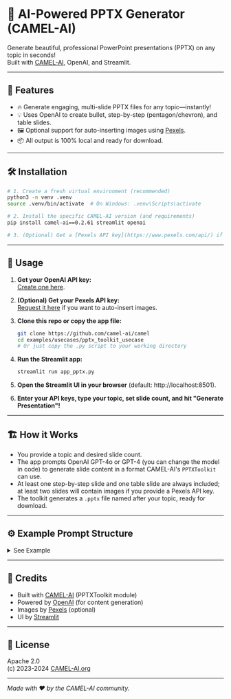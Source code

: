# 📑 AI-Powered PPTX Generator (CAMEL-AI)

Generate beautiful, professional PowerPoint presentations (PPTX) on any topic in seconds!  
Built with [CAMEL-AI](https://github.com/camel-ai/camel), OpenAI, and Streamlit.

---

## 🚀 Features

- 🔥 Generate engaging, multi-slide PPTX files for any topic—instantly!
- 💡 Uses OpenAI to create bullet, step-by-step (pentagon/chevron), and table slides.
- 🖼️ Optional support for auto-inserting images using [Pexels](https://www.pexels.com/api/).
- 📦 All output is 100% local and ready for download.

---

## 🛠️ Installation

```bash
# 1. Create a fresh virtual environment (recommended)
python3 -m venv .venv
source .venv/bin/activate  # On Windows: .venv\Scripts\activate

# 2. Install the specific CAMEL-AI version (and requirements)
pip install camel-ai==0.2.61 streamlit openai

# 3. (Optional) Get a [Pexels API key](https://www.pexels.com/api/) if you want slides with images
```

---

## 📝 Usage

1. **Get your OpenAI API key:**  
   [Create one here](https://platform.openai.com/account/api-keys).

2. **(Optional) Get your Pexels API key:**  
   [Request it here](https://www.pexels.com/api/) if you want to auto-insert images.

3. **Clone this repo or copy the app file:**
   ```bash
   git clone https://github.com/camel-ai/camel
   cd examples/usecases/pptx_toolkit_usecase
   # Or just copy the .py script to your working directory
   ```

4. **Run the Streamlit app:**
   ```bash
   streamlit run app_pptx.py
   ```

5. **Open the Streamlit UI in your browser** (default: http://localhost:8501).

6. **Enter your API keys, type your topic, set slide count, and hit "Generate Presentation"!**

---

## 🏗️ How it Works

- You provide a topic and desired slide count.
- The app prompts OpenAI GPT-4o or GPT-4 (you can change the model in code) to generate slide content in a format CAMEL-AI's `PPTXToolkit` can use.
- At least one step-by-step slide and one table slide are always included; at least two slides will contain images if you provide a Pexels API key.
- The toolkit generates a `.pptx` file named after your topic, ready for download.

---

## ⚙️ Example Prompt Structure

<details>
<summary>See Example</summary>

```json
[
  {"title": "AI Agents", "subtitle": "Exploring the world of artificial intelligence agents"},
  {"heading": "Types of AI Agents", "bullet_points": ["Intelligent Virtual Agents", "Autonomous Agents", "Collaborative Agents"], "img_keywords": "AI, technology"},
  {"heading": "Creating an AI Agent", "bullet_points": [">> Step 1: Define the goal", ">> Step 2: Choose algorithms", ">> Step 3: Implement and test"], "img_keywords": "workflow, robotics"},
  {"heading": "Comparison of AI Agents", "table": {"headers": ["Type", "Capabilities", "Examples"], "rows": [["Virtual", "Conversational AI", "Siri"], ["Autonomous", "Self-learning", "Robots"]]}, "img_keywords": "comparison chart, table"}
]
```
</details>

---

## 📝 Credits

- Built with [CAMEL-AI](https://github.com/camel-ai/camel) (PPTXToolkit module)
- Powered by [OpenAI](https://platform.openai.com/docs/api-reference) (for content generation)
- Images by [Pexels](https://www.pexels.com/api/) (optional)
- UI by [Streamlit](https://streamlit.io/)

---

## 🐪 License

Apache 2.0  
(c) 2023-2024 [CAMEL-AI.org](https://camel-ai.org)

---

*Made with ❤️ by the CAMEL-AI community.*

